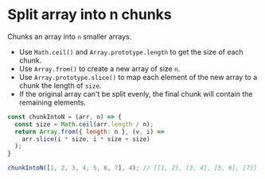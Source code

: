 # Split array into n chunks

Chunks an array into `n` smaller arrays.

* Use `Math.ceil()` and `Array.prototype.length` to get the size of each chunk.
* Use `Array.from()` to create a new array of size `n`.
* Use `Array.prototype.slice()` to map each element of the new array to a chunk the length of `size`.
* If the original array can't be split evenly, the final chunk will contain the remaining elements.

```js
const chunkIntoN = (arr, n) => {
  const size = Math.ceil(arr.length / n);
  return Array.from({ length: n }, (v, i) =>
    arr.slice(i * size, i * size + size)
  );
}
```

```js
chunkIntoN([1, 2, 3, 4, 5, 6, 7], 4); // [[1, 2], [3, 4], [5, 6], [7]]
```
